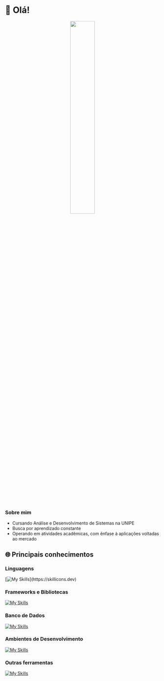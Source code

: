 # 👋 Olá!

<div align="center" class='container'>
  <img style="height: auto; width: 40%;" class="img" src="https://github-readme-stats.vercel.app/api/top-langs/?username=isaacrrs&theme=blue-green&langs_count=8&layout=donut" /></div>
</div>


### Sobre mim

- Cursando Análise e Desenvolvimento de Sistemas na UNIPE
- Busca por aprendizado constante 
- Operando em atividades acadêmicas, com ênfase à aplicações voltadas ao mercado
  

## 🌐 Principais conhecimentos

### Linguagens 

[![My Skills](https://skillicons.dev/icons?i=c,cpp,py,js,php,typescript,)](https://skillicons.dev)

### Frameworks e Bibliotecas

[![My Skills](https://skillicons.dev/icons?i=react,laravel,next,angular)](https://skillicons.dev)

### Banco de Dados

[![My Skills](https://skillicons.dev/icons?i=mysql,postgres)](https://skillicons.dev)

### Ambientes de Desenvolvimento

[![My Skills](https://skillicons.dev/icons?i=vscode,idea,arduino,pycharm)](https://skillicons.dev)

### Outras ferramentas

[![My Skills](https://skillicons.dev/icons?i=git,github,gitlab,nodejs,figma,tailwind,firebase,docker )](https://skillicons.dev)
